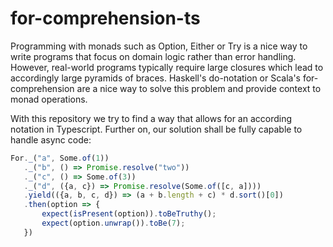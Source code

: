 # for-comprehension-ts
Programming with monads such as Option, Either or Try is a nice way to write programs that focus on domain logic rather than error handling. 
However, real-world programs typically require large closures which lead to accordingly large pyramids of braces. 
Haskell's do-notation or Scala's for-comprehension are a nice way to solve this problem and provide context to monad operations.  

With this repository we try to find a way that allows for an according notation in Typescript. Further on, our solution shall be fully capable to handle async code:

```typescript
For._("a", Some.of(1))
   ._("b", () => Promise.resolve("two"))
   ._("c", () => Some.of(3))
   ._("d", ({a, c}) => Promise.resolve(Some.of([c, a])))
   .yield(({a, b, c, d}) => (a + b.length + c) * d.sort()[0])
   .then(option => {
       expect(isPresent(option)).toBeTruthy();
       expect(option.unwrap()).toBe(7);
   })
```
